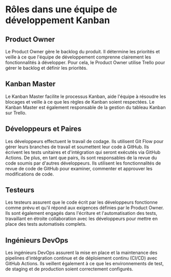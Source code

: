 # Rôles dans une équipe de développement Kanban

## Product Owner

Le Product Owner gère le backlog du produit. Il détermine les priorités et veille à ce que l'équipe de développement comprenne clairement les fonctionnalités à développer. Pour cela, le Product Owner utilise Trello pour gérer le backlog et définir les priorités.

## Kanban Master

Le Kanban Master facilite le processus Kanban, aide l'équipe à résoudre les blocages et veille à ce que les règles de Kanban soient respectées. Le Kanban Master est également responsable de la gestion du tableau Kanban sur Trello.

## Développeurs et Paires

Les développeurs effectuent le travail de codage. Ils utilisent Git Flow pour gérer leurs branches de travail et soumettent leur code à GitHub. Ils écrivent les tests unitaires et d'intégration qui seront exécutés via GitHub Actions. De plus, en tant que pairs, ils sont responsables de la revue du code soumis par d'autres développeurs. Ils utilisent les fonctionnalités de revue de code de GitHub pour examiner, commenter et approuver les modifications de code.

## Testeurs

Les testeurs assurent que le code écrit par les développeurs fonctionne comme prévu et qu'il répond aux exigences définies par le Product Owner. Ils sont également engagés dans l'écriture et l'automatisation des tests, travaillant en étroite collaboration avec les développeurs pour mettre en place des tests automatisés complets.

## Ingénieurs DevOps

Les ingénieurs DevOps assurent la mise en place et la maintenance des pipelines d'intégration continue et de déploiement continu (CI/CD) avec GitHub Actions. Ils veillent également à ce que les environnements de test, de staging et de production soient correctement configurés.
